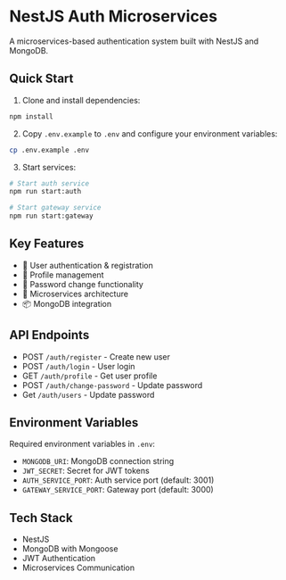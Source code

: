 # NestJS Auth Microservices

A microservices-based authentication system built with NestJS and MongoDB.

## Quick Start

1. Clone and install dependencies:
```bash
npm install
```

2. Copy `.env.example` to `.env` and configure your environment variables:
```bash
cp .env.example .env
```

3. Start services:
```bash
# Start auth service
npm run start:auth

# Start gateway service
npm run start:gateway
```

## Key Features

- 🔐 User authentication & registration
- 👤 Profile management
- 🔄 Password change functionality
- 🎯 Microservices architecture
- 📦 MongoDB integration

## API Endpoints

- POST `/auth/register` - Create new user
- POST `/auth/login` - User login
- GET `/auth/profile` - Get user profile
- POST `/auth/change-password` - Update password
- Get `/auth/users` - Update password

## Environment Variables

Required environment variables in `.env`:
- `MONGODB_URI`: MongoDB connection string
- `JWT_SECRET`: Secret for JWT tokens
- `AUTH_SERVICE_PORT`: Auth service port (default: 3001)
- `GATEWAY_SERVICE_PORT`: Gateway port (default: 3000)

## Tech Stack

- NestJS
- MongoDB with Mongoose
- JWT Authentication
- Microservices Communication
